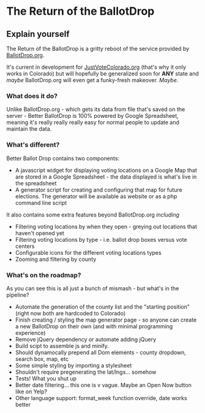 # The Return of the BallotDrop

## Explain yourself

The Return of the BallotDrop is a gritty reboot of the service provided by [BallotDrop.org](http://ballotdrop.org/).

It's current in development for [JustVoteColorado.org](http://justvotecolorado.org) (that's why it only works in Colorado) but will hopefully be generalized soon for **ANY** state and *maybe* BallotDrop.org will even get a funky-fresh makeover. *Maybe*.

### What does it do?

Unlike BallotDrop.org - which gets its data from file that's saved on the server - Better BallotDrop is 100% powered by Google Spreadsheet, meaning it's really really really easy for normal people to update and maintain the data.

### What's different?

Better Ballot Drop contains two components:

 * A javascript widget for displaying voting locations on a Google Map that are stored in a Google Spreadsheet - the data displayed is what's live in the spreadsheet
 * A generator script for creating and configuring that map for future elections. The generator will be available as website or as a php command line script

It also contains some extra features beyond BallotDrop.org *including*

 * Filtering voting locations by when they open - greying out locations that haven't opened yet
 * Filtering voting locations by type - i.e. ballot drop boxes versus vote centers
 * Configurable icons for the different voting locations types
 * Zooming and filtering by county

### What's on the roadmap?

As you can see this is all just a bunch of mismash - but what's in the pipeline?

 * Automate the generation of the county list and the "starting position" (right now both are hardcoded to Colorado)
 * Finish creating / styling the map generator page - so anyone can create a new BallotDrop on their own (and with minimal programming experience)
 * Remove jQuery dependency or automate adding jQuery
 * Build scipt to assemble js and minify.
 * Should dynamocally prepend all Dom elements - county dropdown, search box, map, etc
 * Some simple styling by importing a stylesheet
 * Shouldn't require pregenerating the lat/lngs... somehow
 * Tests! What you shut up
 * Better date filtering... this one is v vague. Maybe an Open Now button like on Yelp?
 * Other language support: format_week function override, date works better
